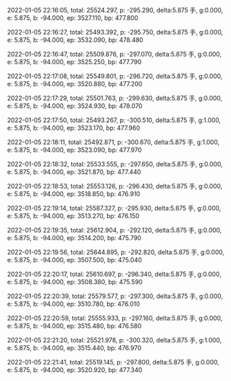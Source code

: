 2022-01-05 22:16:05, total: 25524.297, p: -295.290, delta:5.875 手, g:0.000, e: 5.875, b: -94.000, ep: 3527.110, bp: 477.800

2022-01-05 22:16:27, total: 25493.392, p: -295.750, delta:5.875 手, g:0.000, e: 5.875, b: -94.000, ep: 3532.090, bp: 478.480

2022-01-05 22:16:47, total: 25509.876, p: -297.070, delta:5.875 手, g:0.000, e: 5.875, b: -94.000, ep: 3525.250, bp: 477.790

2022-01-05 22:17:08, total: 25549.801, p: -296.720, delta:5.875 手, g:0.000, e: 5.875, b: -94.000, ep: 3520.880, bp: 477.200

2022-01-05 22:17:29, total: 25501.763, p: -299.630, delta:5.875 手, g:0.000, e: 5.875, b: -94.000, ep: 3524.930, bp: 478.070

2022-01-05 22:17:50, total: 25493.267, p: -300.510, delta:5.875 手, g:1.000, e: 5.875, b: -94.000, ep: 3523.170, bp: 477.960

2022-01-05 22:18:11, total: 25492.871, p: -300.670, delta:5.875 手, g:1.000, e: 5.875, b: -94.000, ep: 3523.090, bp: 477.970

2022-01-05 22:18:32, total: 25533.555, p: -297.650, delta:5.875 手, g:0.000, e: 5.875, b: -94.000, ep: 3521.870, bp: 477.440

2022-01-05 22:18:53, total: 25553.126, p: -296.430, delta:5.875 手, g:0.000, e: 5.875, b: -94.000, ep: 3518.850, bp: 476.910

2022-01-05 22:19:14, total: 25587.327, p: -295.930, delta:5.875 手, g:0.000, e: 5.875, b: -94.000, ep: 3513.270, bp: 476.150

2022-01-05 22:19:35, total: 25612.904, p: -292.120, delta:5.875 手, g:0.000, e: 5.875, b: -94.000, ep: 3514.200, bp: 475.790

2022-01-05 22:19:56, total: 25644.895, p: -292.820, delta:5.875 手, g:0.000, e: 5.875, b: -94.000, ep: 3507.500, bp: 475.040

2022-01-05 22:20:17, total: 25610.697, p: -296.340, delta:5.875 手, g:0.000, e: 5.875, b: -94.000, ep: 3508.380, bp: 475.590

2022-01-05 22:20:39, total: 25579.577, p: -297.300, delta:5.875 手, g:0.000, e: 5.875, b: -94.000, ep: 3510.780, bp: 476.010

2022-01-05 22:20:59, total: 25555.933, p: -297.160, delta:5.875 手, g:0.000, e: 5.875, b: -94.000, ep: 3515.480, bp: 476.580

2022-01-05 22:21:20, total: 25521.978, p: -300.320, delta:5.875 手, g:1.000, e: 5.875, b: -94.000, ep: 3515.440, bp: 476.970

2022-01-05 22:21:41, total: 25519.145, p: -297.800, delta:5.875 手, g:0.000, e: 5.875, b: -94.000, ep: 3520.920, bp: 477.340